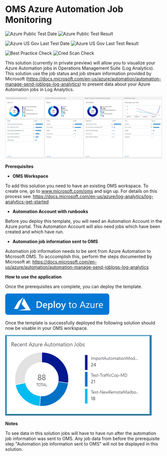 # OMS Azure Automation Job Monitoring

![Azure Public Test Date](https://azurequickstartsservice.blob.core.windows.net/badges/oms-automation-solution/PublicLastTestDate.svg)
![Azure Public Test Result](https://azurequickstartsservice.blob.core.windows.net/badges/oms-automation-solution/PublicDeployment.svg)

![Azure US Gov Last Test Date](https://azurequickstartsservice.blob.core.windows.net/badges/oms-automation-solution/FairfaxLastTestDate.svg)
![Azure US Gov Last Test Result](https://azurequickstartsservice.blob.core.windows.net/badges/oms-automation-solution/FairfaxDeployment.svg)

![Best Practice Check](https://azurequickstartsservice.blob.core.windows.net/badges/oms-automation-solution/BestPracticeResult.svg)
![Cred Scan Check](https://azurequickstartsservice.blob.core.windows.net/badges/oms-automation-solution/CredScanResult.svg)



This solution (currently in private preview) will allow you to visualize your Azure Automation jobs in Operations Management Suite (Log Analytics). This solution use the job status and job stream information provided by Microsoft (https://docs.microsoft.com/en-us/azure/automation/automation-manage-send-joblogs-log-analytics) to present data about your Azure Automation jobs in Log Analytics. 

![alt text](images/AutomationJobs.PNG "Azure Automation Job Monitoring")

**Prerequisites**  

- **OMS Workspace**

To add this solution you need to have an existing OMS workspace. To create one, go to www.microsoft.com/oms and sign up. For details on this process see: https://docs.microsoft.com/en-us/azure/log-analytics/log-analytics-get-started 

- **Automation Account with runbooks**

Before you deploy this template, you will need an Automation Account in the Azure portal. This Automation Account will also need jobs which have been created and which have run. 

- **Automation job information sent to OMS**

Automation job information needs to be sent from Azure Automation to Microsoft OMS. To acccomplish this, perform the steps documented by Microsoft at: https://docs.microsoft.com/en-us/azure/automation/automation-manage-send-joblogs-log-analytics

**How to use the application** 

Once the prerequisites are complete, you can deploy the template.

[![Deploy to Azure](https://raw.githubusercontent.com/Azure/azure-quickstart-templates/master/1-CONTRIBUTION-GUIDE/images/deploytoazure.svg?sanitize=true)](https://portal.azure.com/#create/Microsoft.Template/uri/https%3A%2F%2Fraw.githubusercontent.com%2FAzure%2Fazure-quickstart-templates%2Fmaster%2Foms-automation-solution%2Fazuredeploy.json) 

    


Once the template is successfully deployed the following solution should now be visable in your OMS workspace.

![alt text](images/AutomationTile.PNG "Azure Automation Job Monitoring")

**Notes** 

To see data in this solution jobs will have to have run after the automation job information was sent to OMS. Any job data from before the prerequisite step "Automation job information sent to OMS" will not be displayed in this solution. 


